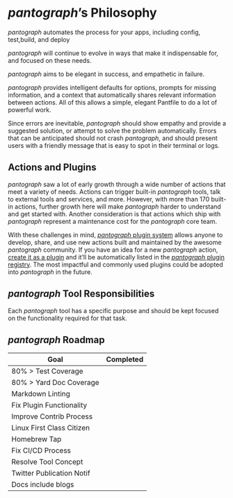 # _pantograph_’s Philosophy

_pantograph_ automates the process for your apps, including config, test,build, and deploy

_pantograph_ will continue to evolve in ways that make it indispensable for, and focused on these needs.

_pantograph_ aims to be elegant in success, and empathetic in failure.

_pantograph_ provides intelligent defaults for options, prompts for missing information, and a context that automatically shares relevant information between actions. All of this allows a simple, elegant Pantfile to do a lot of powerful work.

Since errors are inevitable, _pantograph_ should show empathy and provide a suggested solution, or attempt to solve the problem automatically. Errors that can be anticipated should not crash _pantograph_, and should present users with a friendly message that is easy to spot in their terminal or logs.

## Actions and Plugins

_pantograph_ saw a lot of early growth through a wide number of actions that meet a variety of needs. Actions can trigger built-in _pantograph_ tools, talk to external tools and services, and more. However, with more than 170 built-in actions, further growth here will make _pantograph_ harder to understand and get started with. Another consideration is that actions which ship with _pantograph_ represent a maintenance cost for the _pantograph_ core team.

With these challenges in mind, [_pantograph_ plugin system](https://fabric.io/blog/introducing-pantograph-plugins/) allows anyone to develop, share, and use new actions built and maintained by the awesome _pantograph_ community. If you have an idea for a new _pantograph_ action, [create it as a plugin](https://johnknapprs.github.io/pantograph/plugins/create-plugin/) and it’ll be automatically listed in the [_pantograph_ plugin registry](https://johnknapprs.github.io/pantograph/plugins/available-plugins). The most impactful and commonly used plugins could be adopted into _pantograph_ in the future.

## _pantograph_ Tool Responsibilities

Each _pantograph_ tool has a specific purpose and should be kept focused on the functionality required for that task.

## _pantograph_ Roadmap

| Goal                      | Completed |
| ------------------------- | --------- |
| 80% > Test Coverage       |           |
| 80% > Yard Doc Coverage   |           |
| Markdown Linting          |           |
| Fix Plugin Functionality  |           |
| Improve Contrib Process   |           |
| Linux First Class Citizen |           |
| Homebrew Tap              |           |
| Fix CI/CD Process         |           |
| Resolve Tool Concept      |           |
| Twitter Publication Notif |           |
| Docs include blogs        |           |